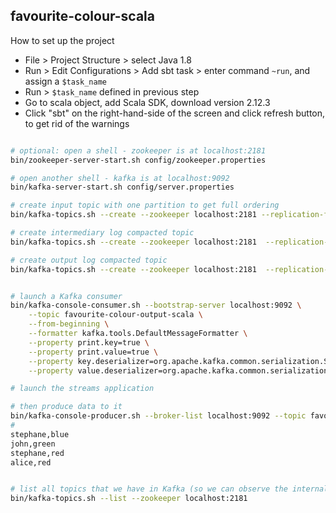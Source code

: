 ## favourite-colour-scala

How to set up the project
- File > Project Structure > select Java 1.8
- Run > Edit Configurations > Add sbt task > enter command `~run`, and assign a `$task_name`
- Run > `$task_name` defined in previous step
- Go to scala object, add Scala SDK, download version 2.12.3
- Click "sbt" on the right-hand-side of the screen and click refresh button, to get rid of the warnings

```bash

# optional: open a shell - zookeeper is at localhost:2181
bin/zookeeper-server-start.sh config/zookeeper.properties

# open another shell - kafka is at localhost:9092
bin/kafka-server-start.sh config/server.properties

# create input topic with one partition to get full ordering
bin/kafka-topics.sh --create --zookeeper localhost:2181 --replication-factor 1 --partitions 1 --topic favourite-colour-input-scala

# create intermediary log compacted topic
bin/kafka-topics.sh --create --zookeeper localhost:2181  --replication-factor 1 --partitions 1 --topic user-keys-and-colours-scala --config cleanup.policy=compact

# create output log compacted topic
bin/kafka-topics.sh --create --zookeeper localhost:2181  --replication-factor 1 --partitions 1 --topic favourite-colour-output-scala --config cleanup.policy=compact


# launch a Kafka consumer
bin/kafka-console-consumer.sh --bootstrap-server localhost:9092 \
    --topic favourite-colour-output-scala \
    --from-beginning \
    --formatter kafka.tools.DefaultMessageFormatter \
    --property print.key=true \
    --property print.value=true \
    --property key.deserializer=org.apache.kafka.common.serialization.StringDeserializer \
    --property value.deserializer=org.apache.kafka.common.serialization.LongDeserializer

# launch the streams application

# then produce data to it
bin/kafka-console-producer.sh --broker-list localhost:9092 --topic favourite-colour-input-scala
#
stephane,blue
john,green
stephane,red
alice,red


# list all topics that we have in Kafka (so we can observe the internal topics)
bin/kafka-topics.sh --list --zookeeper localhost:2181